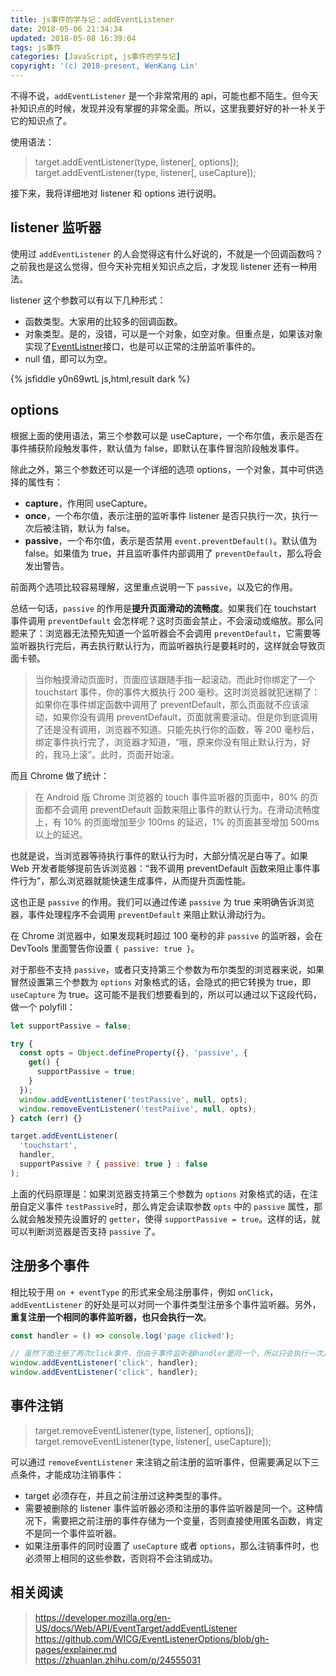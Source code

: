 ```yaml
---
title: js事件的学与记：addEventListener
date: 2018-05-06 21:34:34
updated: 2018-05-08 16:39:04
tags: js事件
categories: [JavaScript, js事件的学与记]
copyright: '(c) 2018-present, WenKang Lin'
---
```


不得不说，`addEventListener` 是一个非常常用的 api，可能也都不陌生。但今天补知识点的时候，发现并没有掌握的非常全面。所以，这里我要好好的补一补关于它的知识点了。

<!-- more -->

使用语法：

> target.addEventListener(type, listener[, options]);
> target.addEventListener(type, listener[, useCapture]);

接下来，我将详细地对 listener 和 options 进行说明。

## listener 监听器

使用过 `addEventListener` 的人会觉得这有什么好说的，不就是一个回调函数吗？之前我也是这么觉得，但今天补完相关知识点之后，才发现 listener 还有一种用法。

listener 这个参数可以有以下几种形式：

* 函数类型。大家用的比较多的回调函数。
* 对象类型。是的，没错，可以是一个对象，如空对象。但重点是，如果该对象实现了[EventListner][eventlistener]接口，也是可以正常的注册监听事件的。
* null 值，即可以为空。

{% jsfiddle y0n69wtL js,html,result dark %}

## options

根据上面的使用语法，第三个参数可以是 useCapture，一个布尔值，表示是否在事件捕获阶段触发事件，默认值为 false，即默认在事件冒泡阶段触发事件。

除此之外，第三个参数还可以是一个详细的选项 options，一个对象，其中可供选择的属性有：

* **capture**，作用同 useCapture。
* **once**，一个布尔值，表示注册的监听事件 listener 是否只执行一次，执行一次后被注销，默认为 false。
* **passive**，一个布尔值，表示是否禁用 `event.preventDefault()`。默认值为 false。如果值为 true，并且监听事件内部调用了 `preventDefault`，那么将会发出警告。

前面两个选项比较容易理解，这里重点说明一下 `passive`，以及它的作用。

总结一句话，`passive` 的作用是**提升页面滑动的流畅度**。如果我们在 touchstart 事件调用 `preventDefault` 会怎样呢？这时页面会禁止，不会滚动或缩放。那么问题来了：浏览器无法预先知道一个监听器会不会调用 `preventDefault`，它需要等监听器执行完后，再去执行默认行为，而监听器执行是要耗时的，这样就会导致页面卡顿。

> 当你触摸滑动页面时，页面应该跟随手指一起滚动。而此时你绑定了一个 touchstart 事件，你的事件大概执行 200 毫秒。这时浏览器就犯迷糊了：如果你在事件绑定函数中调用了 preventDefault，那么页面就不应该滚动，如果你没有调用 preventDefault，页面就需要滚动。但是你到底调用了还是没有调用，浏览器不知道。只能先执行你的函数，等 200 毫秒后，绑定事件执行完了，浏览器才知道，“哦，原来你没有阻止默认行为，好的，我马上滚”。此时，页面开始滚。

而且 Chrome 做了统计：

> 在 Android 版 Chrome 浏览器的 touch 事件监听器的页面中，80% 的页面都不会调用 preventDefault 函数来阻止事件的默认行为。在滑动流畅度上，有 10% 的页面增加至少 100ms 的延迟，1% 的页面甚至增加 500ms 以上的延迟。

也就是说，当浏览器等待执行事件的默认行为时，大部分情况是白等了。如果 Web 开发者能够提前告诉浏览器：“我不调用 preventDefault 函数来阻止事件事件行为”，那么浏览器就能快速生成事件，从而提升页面性能。

这也正是 `passive` 的作用。我们可以通过传递 `passive` 为 true 来明确告诉浏览器，事件处理程序不会调用 `preventDefault` 来阻止默认滑动行为。

在 Chrome 浏览器中，如果发现耗时超过 100 毫秒的非 `passive` 的监听器，会在 DevTools 里面警告你设置 `{ passive: true }`。

对于那些不支持 `passive`，或者只支持第三个参数为布尔类型的浏览器来说，如果冒然设置第三个参数为 `options` 对象格式的话，会隐式的把它转换为 true，即 `useCapture` 为 true。这可能不是我们想要看到的，所以可以通过以下这段代码，做一个 polyfill：

```js
let supportPassive = false;

try {
  const opts = Object.defineProperty({}, 'passive', {
    get() {
      supportPassive = true;
    }
  });
  window.addEventListener('testPassive', null, opts);
  window.removeEventListener('testPaiive', null, opts);
} catch (err) {}

target.addEventListener(
  'touchstart',
  handler,
  supportPassive ? { passive: true } : false
);
```

上面的代码原理是：如果浏览器支持第三个参数为 `options` 对象格式的话，在注册自定义事件 `testPassive`时，那么肯定会读取参数 `opts` 中的 `passive` 属性，那么就会触发预先设置好的 `getter`，使得 `supportPassive = true`。这样的话，就可以判断浏览器是否支持 `passive` 了。

## 注册多个事件

相比较于用 `on + eventType` 的形式来全局注册事件，例如 `onClick`，`addEventListener` 的好处是可以对同一个事件类型注册多个事件监听器。另外，**重复注册一个相同的事件监听器，也只会执行一次**。

```js
const handler = () => console.log('page clicked');

// 虽然下面注册了两次click事件，但由于事件监听器handler是同一个，所以只会执行一次。
window.addEventListener('click', handler);
window.addEventListener('click', handler);
```

## 事件注销

> target.removeEventListener(type, listener[, options]);
> target.removeEventListener(type, listener[, useCapture]);

可以通过 `removeEventListener` 来注销之前注册的监听事件，但需要满足以下三点条件，才能成功注销事件：

* target 必须存在，并且之前注册过这种类型的事件。
* 需要被删除的 listener 事件监听器必须和注册的事件监听器是同一个。这种情况下，需要把之前注册的事件存储为一个变量，否则直接使用匿名函数，肯定不是同一个事件监听器。
* 如果注册事件的同时设置了 `useCapture` 或者 `options`，那么注销事件时，也必须带上相同的这些参数，否则将不会注销成功。

## 相关阅读

> https://developer.mozilla.org/en-US/docs/Web/API/EventTarget/addEventListener<br> https://github.com/WICG/EventListenerOptions/blob/gh-pages/explainer.md<br> https://zhuanlan.zhihu.com/p/24555031<br>

[eventlistener]: https://developer.mozilla.org/en-US/docs/Web/API/EventListener

